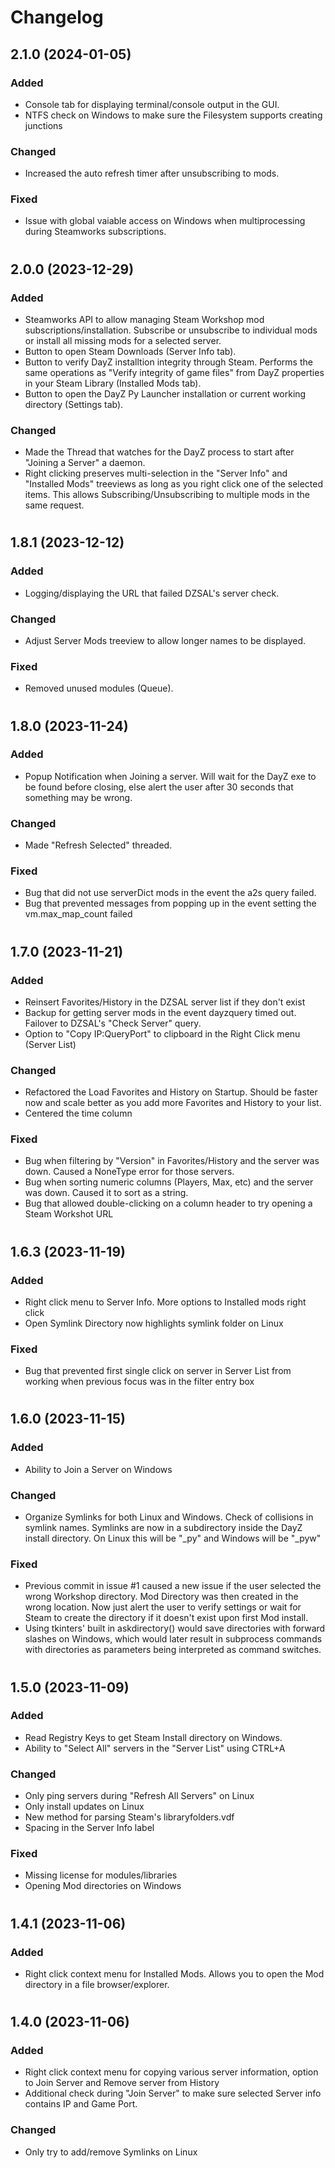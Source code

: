 # Changelog
## 2.1.0 (2024-01-05)
### Added
* Console tab for displaying terminal/console output in the GUI.
* NTFS check on Windows to make sure the Filesystem supports creating junctions

### Changed
* Increased the auto refresh timer after unsubscribing to mods.

### Fixed
* Issue with global vaiable access on Windows when multiprocessing during Steamworks subscriptions.
#

## 2.0.0 (2023-12-29)
### Added
* Steamworks API to allow managing Steam Workshop mod subscriptions/installation. Subscribe or unsubscribe to individual mods or install all missing mods for a selected server.
* Button to open Steam Downloads (Server Info tab).
* Button to verify DayZ installtion integrity through Steam. Performs the same operations as "Verify integrity of game files" from DayZ properties in your Steam Library (Installed Mods tab).
* Button to open the DayZ Py Launcher installation or current working directory (Settings tab).

### Changed
* Made the Thread that watches for the DayZ process to start after "Joining a Server" a daemon.
* Right clicking preserves multi-selection in the "Server Info" and "Installed Mods" treeviews as long as you right click one of the selected items. This allows Subscribing/Unsubscribing to multiple mods in the same request.
#

## 1.8.1 (2023-12-12)
### Added
* Logging/displaying the URL that failed DZSAL's server check.

### Changed
* Adjust Server Mods treeview to allow longer names to be displayed.

### Fixed
* Removed unused modules (Queue).
#

## 1.8.0 (2023-11-24)
### Added
* Popup Notification when Joining a server. Will wait for the DayZ exe to be found before closing, else alert the user after 30 seconds that something may be wrong.

### Changed
* Made "Refresh Selected" threaded.

### Fixed
* Bug that did not use serverDict mods in the event the a2s query failed.
* Bug that prevented messages from popping up in the event setting the vm.max_map_count failed
#

## 1.7.0 (2023-11-21)
### Added
* Reinsert Favorites/History in the DZSAL server list if they don't exist
* Backup for getting server mods in the event dayzquery timed out. Failover to DZSAL's "Check Server" query.
* Option to "Copy IP:QueryPort" to clipboard in the Right Click menu (Server List)

### Changed
* Refactored the Load Favorites and History on Startup. Should be faster now and scale better as you add more Favorites and History to your list.
* Centered the time column

### Fixed
* Bug when filtering by "Version" in Favorites/History and the server was down. Caused a NoneType error for those servers.
* Bug when sorting numeric columns (Players, Max, etc) and the server was down. Caused it to sort as a string.
* Bug that allowed double-clicking on a column header to try opening a Steam Workshot URL
#

## 1.6.3 (2023-11-19)
### Added
* Right click menu to Server Info. More options to Installed mods right click
* Open Symlink Directory now highlights symlink folder on Linux

### Fixed
* Bug that prevented first single click on server in Server List from working when previous focus was in the filter entry box
#

## 1.6.0 (2023-11-15)
### Added
* Ability to Join a Server on Windows

### Changed
* Organize Symlinks for both Linux and Windows. Check of collisions in symlink names. Symlinks are now in a subdirectory inside the DayZ install directory. On Linux this will be "_py" and Windows will be "_pyw"

### Fixed
* Previous commit in issue #1 caused a new issue if the user selected the wrong Workshop directory. Mod Directory was then created in the wrong location. Now just alert the user to verify settings or wait for Steam to create the directory if it doesn't exist upon first Mod install.
* Using tkinters' built in askdirectory() would save directories with forward slashes on Windows, which would later result in subprocess commands with directories as parameters being interpreted as command switches.
#

## 1.5.0 (2023-11-09)
### Added
* Read Registry Keys to get Steam Install directory on Windows.
* Ability to "Select All" servers in the "Server List" using CTRL+A

### Changed
* Only ping servers during "Refresh All Servers" on Linux
* Only install updates on Linux
* New method for parsing Steam's libraryfolders.vdf
* Spacing in the Server Info label

### Fixed
* Missing license for modules/libraries
* Opening Mod directories on Windows
#

## 1.4.1 (2023-11-06)
### Added
* Right click context menu for Installed Mods. Allows you to open the Mod directory in a file browser/explorer.
#

## 1.4.0 (2023-11-06)
### Added
* Right click context menu for copying various server information, option to Join Server and Remove server from History
* Additional check during "Join Server" to make sure selected Server info contains IP and Game Port.

### Changed
* Only try to add/remove Symlinks on Linux
